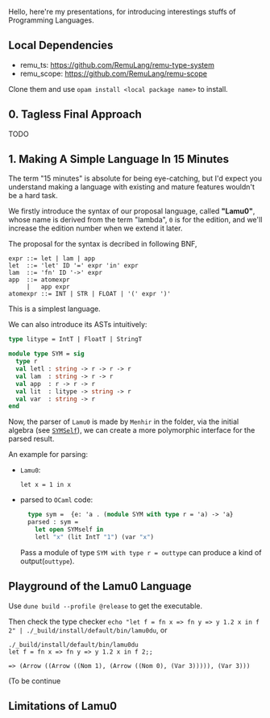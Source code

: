
Hello, here're my presentations, for introducing interestings stuffs of Programming Languages.

## Local Dependencies

- remu_ts: https://github.com/RemuLang/remu-type-system
- remu_scope: https://github.com/RemuLang/remu-scope

Clone them and use `opam install <local package name>` to install.

## 0. Tagless Final Approach

TODO

## 1. Making A Simple Language In 15 Minutes

The term "15 minutes" is absolute for being eye-catching,
but I'd expect you understand making a language with
existing and mature features wouldn't be a hard task.

We firstly introduce the syntax of our proposal language,
called **"Lamu0"**, whose name is derived from the term "lambda",
`0` is for the edition, and we'll increase the edition number when we extend it later.

The proposal for the syntax is decribed in following BNF,

```bnf
expr ::= let | lam | app
let  ::= 'let' ID '=' expr 'in' expr
lam  ::= 'fn' ID '->' expr
app  ::= atomexpr
     |   app expr
atomexpr ::= INT | STR | FLOAT | '(' expr ')'
```

This is a simplest language.

We can also introduce its ASTs intuitively:

```ocaml
type litype = IntT | FloatT | StringT

module type SYM = sig
  type r
  val letl : string -> r -> r -> r
  val lam  : string -> r -> r
  val app  : r -> r -> r
  val lit  : litype -> string -> r
  val var  : string -> r
end
```

Now, the parser of `Lamu0` is made by `Menhir` in the folder,
via the initial algebra (see [`SYMSelf`](https://github.com/thautwarm/plfp/blob/master/lamu0/lib/final.ml#L62)),
we can create a more polymorphic interface for the parsed result.

An example for parsing:

- `Lamu0`:
   
  `let x = 1 in x`

- parsed to `OCaml` code:

  ```ocaml
    type sym =  {e: 'a . (module SYM with type r = 'a) -> 'a}
    parsed : sym = 
      let open SYMself in
      letl "x" (lit IntT "1") (var "x")
  ```
  Pass a module of type `SYM with type r = outtype` can produce a kind of output(`outtype`).


## Playground of the Lamu0 Language

Use `dune build --profile @release` to get the executable.

Then check the type checker `echo "let f = fn x => fn y => y 1.2 x in f 2" | ./_build/install/default/bin/lamu0du`,
or

```
./_build/install/default/bin/lamu0du
let f = fn x => fn y => y 1.2 x in f 2;;

=> (Arrow ((Arrow ((Nom 1), (Arrow ((Nom 0), (Var 3))))), (Var 3)))
```
(To be continue


## Limitations of Lamu0

